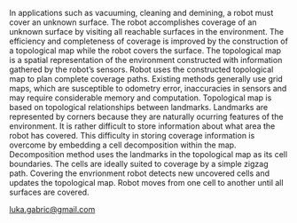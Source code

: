 In applications such as vacuuming, cleaning and demining, a robot must cover an unknown surface. The robot accomplishes coverage of an unknown surface by visiting all reachable surfaces in the environment. The efficiency and completeness of coverage is improved by the construction of a topological map while the robot covers the surface. The topological map is a spatial representation of the environment constructed with information gathered by the robot’s sensors. Robot uses the constructed topological map to plan complete coverage paths. Existing methods generally use grid maps, which are susceptible to odometry error, inaccuracies in sensors and may require considerable memory and computation. Topological map is based on topological relationships between landmarks. Landmarks are represented by corners because they are naturally ocurring features of the environment. It is rather difficult to store information about what area the robot has covered. This difficulty in storing coverage information is overcome by embedding a cell decomposition within the map. Decomposition method uses the landmarks in the topological map as its cell boundaries. The cells are ideally suited to coverage by a simple zigzag path. Covering the envrionment robot detects new uncovered cells and updates the topological map. Robot moves from one cell to another until all surfaces are covered.

luka.gabric@gmail.com